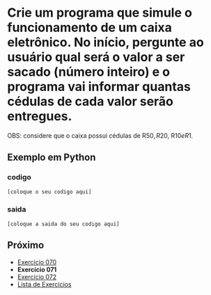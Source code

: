 # Crie um programa que simule o funcionamento de um caixa eletrônico. No início, pergunte ao usuário qual será o valor a ser sacado (número inteiro) e o programa vai informar quantas cédulas de cada valor serão entregues.

OBS: considere que o caixa possui cédulas de R$50, R$20, R$10 e R$1.

## Exemplo em Python

### codigo

``` python
[coloque o seu codigo aqui]
```

### saida

```
[coloque a saida do seu codigo aqui]
```

## Próximo

- [Exercício 070](../../070python)
- **Exercício 071**
- [Exercício 072](../../072python)
- [Lista de Exercicios](../../)

